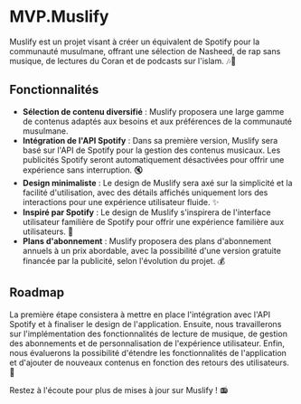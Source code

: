 # MVP.Muslify

Muslify est un projet visant à créer un équivalent de Spotify pour la communauté musulmane, offrant une sélection de Nasheed, de rap sans musique, de lectures du Coran et de podcasts sur l'islam. 🎶🕌

## Fonctionnalités

- **Sélection de contenu diversifié** : Muslify proposera une large gamme de contenus adaptés aux besoins et aux préférences de la communauté musulmane.
- **Intégration de l'API Spotify** : Dans sa première version, Muslify sera basé sur l'API de Spotify pour la gestion des contenus musicaux. Les publicités Spotify seront automatiquement désactivées pour offrir une expérience sans interruption. 🔇
- **Design minimaliste** : Le design de Muslify sera axé sur la simplicité et la facilité d'utilisation, avec des détails affichés uniquement lors des interactions pour une expérience utilisateur fluide. ✨
- **Inspiré par Spotify** : Le design de Muslify s'inspirera de l'interface utilisateur familière de Spotify pour offrir une expérience familière aux utilisateurs. 🎵
- **Plans d'abonnement** : Muslify proposera des plans d'abonnement annuels à un prix abordable, avec la possibilité d'une version gratuite financée par la publicité, selon l'évolution du projet. 💰

## Roadmap

La première étape consistera à mettre en place l'intégration avec l'API Spotify et à finaliser le design de l'application. Ensuite, nous travaillerons sur l'implémentation des fonctionnalités de lecture de musique, de gestion des abonnements et de personnalisation de l'expérience utilisateur. Enfin, nous évaluerons la possibilité d'étendre les fonctionnalités de l'application et d'ajouter de nouveaux contenus en fonction des retours des utilisateurs. 🚀

Restez à l'écoute pour plus de mises à jour sur Muslify ! 📻
